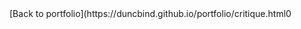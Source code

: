 <div class="flourish-embed flourish-chart" data-src="visualisation/11849289"><script src="https://public.flourish.studio/resources/embed.js"></script></div>
[Back to portfolio](https://duncbind.github.io/portfolio/critique.html0
